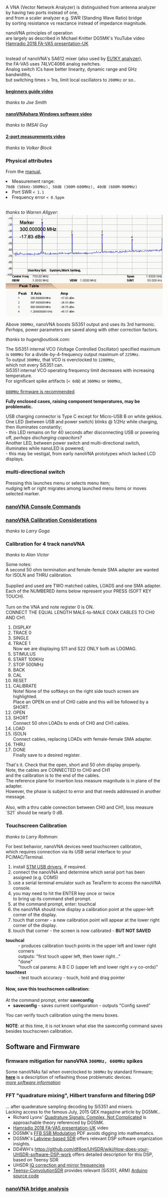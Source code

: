 <p id="U0">
A VNA (Vector Network Analyzer) is distinguished from antenna analyzer<br>
by having two ports instead of one,<br>
and from a scaler analyzer e.g. SWR (Standing Wave Ratio) bridge<br>
by sorting resistance vs reactance instead of impedance magnitude.</p>
<p>nanoVNA principles of operation<br>
are largely as described in Michael Knitter DG5MK's YouTube video<br>
<a href="https://www.youtube.com/watch?v=X8Z7veGV57o">Hamradio 2018 FA-VA5 presentation-UK</a><br>

<br>Instead of nanoVNA's SA612 mixer (also used by
<a href="https://bitbucket.org/kuchura/eu1ky_aa_v3/wiki/Home">EU1KY analyzer</a>),<br>
 the FA-VA5 uses 74LVC4066 analog switches.<br>
Analog switch ICs have better linearity, dynamic range and GHz bandwidths,<br>
but switching times > 1ns, limit local oscillators to <code>200MHz</code> or so..
</p>
<h4><a href="https://www.youtube.com/watch?v=mKi6s3WvBAM">beginners guide video</a></h4>
<em>thanks to Joe Smith</em>  

<h4><a href="https://www.youtube.com/watch?v=zw7Dp1nwvD8">nanoVNAsharp Windows software video</a></h4>
<em>thanks to IMSAI Guy</em>  

<h4><a href="https://www.youtube.com/watch?v=29yTVG8lg7s">2-port measurements video</a></h4>
<em>thanks to Volker Block</em>  

<h3>Physical attributes</h3>
<p>From the <a href="https://groups.io/g/nanovna-users/attachment/14/0/NanoVNA%20User%20Guide_20190527..pdf">manual</a>,
<sl compact>
<li>Measurement range:<br>
 <code>70dB (50kHz-300MHz), 50dB (300M-600MHz), 40dB (600M-900MHz)</code>
<li>Port SWR <code>< 1.1</code>
<li>Frequency error <code>< 0.5ppm</code>
</sl>
</p>
<br>
<em>thanks to Warren Allgyer</em>:
<br>
<img src="html/nanoSpectrum.gif">
<p>
Above <code>300MHz</code>, nanoVNA boosts Si5351 output and uses its 3rd harmonic.<br>
<em>Perhaps,</em> power parameters are saved along with other correction factors. 
</p>
<em>thanks to hugen@outlook.com:</em><br>
<p>
The Si5351 internal VCO (Voltage Controlled Oscillator) specified maximum<br>
is <code>900MHz</code> for a divide-by-4-frequency output maximum of <code>225MHz</code>.<br>
To output <code>300MHz</code>, that VCO is overclocked to <code>1200MHz</code>,<br>
which not every Si5351 can.<br>
Si5351 internal VCO operating frequency limit decreases with increasing temperature.<br>
For significant spike artifacts (<code>< 0dB</code>) at <code>300MHz</code> or <code>900MHz</code>,<br><br>
   <a href="#F800"><code>800MHz</code> firmware is recommended</a>.
</p>
<b>Fully enclosed cases, raising component temperatures, may be problematic.</b>
<p>USB charging connector is Type C except for Micro-USB B on white gekkos.<br>
One LED (between USB and power switch) blinks @ 1/2Hz while charging,<br>
 then illuminates constantly;<br>
    - this LED remains on for 40 seconds after disconnecting USB or powering off,
      <em>perhaps discharging capacitors?</em><br>
Another LED, between power switch and multi-directional switch,<br>
    illuminates while nanoLED is powered;<br>
    - this may be vestigal, from early nanoVNA prototypes which lacked LCD displays.</p>

<h3>multi-directional switch</h3>
<p>
Pressing this launches menu or selects menu item;<br>
nudging left or right migrates among launched menu items or moves selected marker.
</p>
<h3><a href="https://groups.io/g/nanovna-users/files/NanoVNA%20Console%20Commands%208-6-19.pdf">nanoVNA Console Commands</a></h3>
<h3 id="N4"><a href="https://groups.io/g/nanovna-users/attachment/896/0/NanoVNA%20Calibration%20Considerations%20and%20Procedure%20FINAL.pdf">nanoVNA Calibration Considerations</a></h3>
<em>thanks to Larry Goga</em>
<h3>Calibration for 4 track nanoVNA</h3>
<em>thanks to Alan Victor</em>
<p>
Some notes:<br>
A second 50 ohm termination and female-female SMA adapter
 are wanted for ISOLN and THRU calibration.<br>
<br>
Supplied and used are TWO matched cables, LOADS and one SMA adapter.<br>
Each of the NUMBERED items below represent your PRESS (SOFT KEY TOUCH).<br>
<br>
Turn on the VNA and note register 0 is ON.<br>
CONNECT THE EQUAL LENGTH MALE-to-MALE COAX CABLES TO CH0 AND CH1.<br>
<ol>
<li> DISPLAY
<li> TRACE 0
<li> SINGLE
<li> TRACE 1
<br>
Now we are displaying S11 and S22 ONLY both as LOGMAG.<br>

<li> STIMULUS
<li> START 100KHz
<li> STOP 500MHz
<li> BACK
<li> CAL
<li>RESET
<li>CALIBRATE
<br>
Note! None of the softkeys on the right side touch screen are highlighted.<br>
Place an OPEN on end of CH0 cable and this will be followed by a SHORT.<br>

<li>OPEN
<li>SHORT
<br>
Connect 50 ohm LOADs to ends of CH0 and CH1 cables.<br>

<li>LOAD
<li>ISOLN
<br>
Connect cables, replacing LOADs with female-female SMA adapter.<br>

<li>THRU
<li>DONE
<br>
Finally save to a desired register.<br>
</ol>
That's it. Check that the open, short and 50 ohm display properly.<br>
 Note, the cables are CONNECTED to CH0 and CH1<br>
 and the calibration is to the end of the cables.<br>
 The reference plane for insertion loss measure magnitude is in plane of the adapter.<br>
 However, the phase is subject to error and that needs addressed in another message.<br>
<br>
Also, with a thru cable connection between CH0 and CH1, 
loss measure `S21` should be nearly 0 dB.
</p>

<h3 id="TSC">Touchscreen Calibration</h3>
<em> thanks to Larry Rothman</em>:
<p>
For best behavior, nanoVNA devices need touchscreen calibraton,<br>
which requires connection via its USB serial interface to your PC/MAC/Terminal.<br>
<ol compact><li>install <a href="https://www.st.com/en/development-tools/stsw-stm32102.html">STM USB drivers</a>, if required.
<li>connect the nanoVNA and determine which serial port has been assigned (e.g. COM5)
<li>use a serial terminal emulator such as TeraTerm to access the nanoVNA console.
<li>you may need to hit the ENTER key once or twice<br>
    to bring up its command shell prompt.
<li>at the command prompt, enter:  touchcal
<li>the nanoVNA should now display a calibration point at the upper-left corner of the display.<br>
<li>touch that corner - a new calibration point will appear at the lower right corner of the display.
<li>touch that corner - the screen is now calibrated - <b>BUT NOT SAVED</b><br>
</ol>
<dl compact><dt><b>touchcal</b>
<dd>- produces calibration touch points in the upper left and lower right corners<br>
     outputs: "first touch upper left, then lower right..."<br>
             "done"<br>
             "touch cal params: A B C D (upper left and lower right x-y co-ords)"</dd>
<dt><b>touchtest</b></dt><dd> - test touch accuracy - touch, hold and drag pointer</dd></dl>
<h4>Now, save this touchscreen calibration:</h4>
    At the command prompt, enter <b>saveconfig</b>
<ul compact><li><b>saveconfig</b> - saves current configuration - outputs "Config saved"</li></ul>
You can verify touch calibration using the menu boxes.<br>
<br>
<b>NOTE</b>: at this time, it is not known what else the saveconfig command saves besides touchscreen calibration.
</p>

<h2>Software and Firmware</h2>
<h3 id="F800">firmware mitigation for nanoVNA <code>300MHz, 600MHz</code> spikes</h3>
Some nanoVNAs fail when overclocked to <code>300MHz</code> by standard firmware;<br>
<a href="https://groups.io/g/nanovna-users/topic/defective_nanovna/32747641?p=,,,20,0,0,0::recentpostdate%2Fsticky,,,20,2,0,32747641"><b>here</b></a> is a description of reflashing those problematic devices.
<br>
<a href="html/software.htm"><em>more software information</em></a>

<h3 id="DSP">FFT "quadrature mixing", Hilbert transform and filtering DSP</h3>
... after quaderature sampling decoding by Si5351 and mixers.<br>
Lacking access to the famous July, 2015 QEX magazine article by DG5MK..
<ul>
<li>Richard Lyons' <a href="https://dspguru.com/files/QuadSignals.pdf">Quadrature Signals:  Complex, Not Complicated</a> is approachable theory referenced by DG5MK.
<li><a href="https://www.youtube.com/watch?v=X8Z7veGV57o">Hamradio 2018 FA-VA5 presentation-UK</a> video
<li>DG5MK's <a href="https://www.dg5mk.de/media/Labview%20SDR/FFT_SSB_MOD/English%20Version/FFT%20SSB%20mod%20demod%20DG5MK%20English%20V03.pdf">FFB SSB Modulation</a> PDF avoids digging into mathematics.
<li>DG5MK's <a href="https://www.dg5mk.de/media/Labview%20SDR/SDR%20Kurzbeitrag/Labview_SDR_DG5MK_English_08_2012.pdf">Labview-based SDR</a> offers relevant DSP software organization insights.
<li>DD4WH's <a href="https://github.com/df8oe/UHSDR/wiki/How-does-your-UHSDR-software-DSP-work">https://github.com/df8oe/UHSDR/wiki/How-does-your-UHSDR-software-DSP-work</a> offers detailed description for this DSP, based on Teensy SDR
<li>UHSDR <a href="https://github.com/df8oe/UHSDR/wiki/IQ---correction-and-mirror-frequencies">IQ correction and mirror frequencies</a>
<li><a href="https://github.com/DD4WH/Teensy-ConvolutionSDR">Teensy-ConvolutionSDR</a> provides relevant (Si5351, ARM) <a href="https://github.com/DD4WH/Teensy-ConvolutionSDR/blob/master/Teensy_Convolution_SDR.ino">Arduino source code</a>


</ul>

<h3 id="bridge"><a href="html/bridge.htm">nanoVNA bridge analysis</a></h3>

<p>     <br>     <br>     <br>     <br>     <br>     <br>     <br>     <br> </p>
<p>     <br>     <br>     <br>     <br>     <br>     <br>     <br>     <br> </p>
<p>     <br>     <br>     <br>     <br>     <br>     <br>     <br>     <br> </p>
<p>     <br>     <br>     <br>     <br>     <br>     <br>     <br>     <br> </p>
<p>     <br>     <br>     <br>     <br>     <br>     <br>     <br>     <br> </p>
<h3 id="U1">Linked from DISPLAY</h3>
<p>
In addition to selecting values to be displayed,<br>
 CHANNEL submenu selects whether signals are from CH0 (TX) or CH1 (RX).
</p>
<p>     <br>     <br>     <br>     <br>     <br>     <br>     <br>     <br> </p>
<p>     <br>     <br>     <br>     <br>     <br>     <br>     <br>     <br> </p>
<p>     <br>     <br>     <br>     <br>     <br>     <br>     <br>     <br> </p>
<p>     <br>     <br>     <br>     <br>     <br>     <br>     <br>     <br> </p>
<p>     <br>     <br>     <br>     <br>     <br>     <br>     <br>     <br> </p>
<h4 id="U1L1">linked from TRACE</h4>
<p>Up to 4 simultaneous color-coded data can be plotted.<br>
  Some firmware instead supports only 2.<br>
OFF disables <em>this</em> trace;  SINGLE disables <em>all other</em> traces...?</p>
<p>     <br>     <br>     <br>     <br>     <br>     <br>     <br>     <br> </p>
<p>     <br>     <br>     <br>     <br>     <br>     <br>     <br>     <br> </p>
<p>     <br>     <br>     <br>     <br>     <br>     <br>     <br>     <br> </p>
<p>     <br>     <br>     <br>     <br>     <br>     <br>     <br>     <br> </p>
<p>     <br>     <br>     <br>     <br>     <br>     <br>     <br>     <br> </p>
<h3 id="U131">linked from SCALE/DIV</h3>
watch this space
<h3 id="U133">linked from NUM KEYS</h3>
<em>thanks to Mike Brown</em>
<p>
Numerical input seems a bit flaky,<br>
although it works better for e.g. CW frequency than position.<br>
Touchscreen calibration typically wants <a href="">calibration</a><br>
Antenna analyser firmware has a larger font;
touchscreen [mis]calibration is more critical for other firmware..<br>

Numeric entry displays no decimal point, but one may be implied. eg:
<ul compact><li>When in logmag reference adjust mode,<br>
 digits appear to represent steps of <code>0.01dB</code>,<br>
 so a change of +1000 moves the reference <code>10dB</code> higher.
<li>In CW Freq setting, digits seem to represent steps of <code>100Hz.</code></ul>

<dl><dt>
Rocker switch input
<dd>
Tapping on a digit makes it adjustable;
<br>step it up or down using the multi-directional switch.<br>
 If you hold the multi-directional switch in,
<br> that digit is 'highlighted' and its background goes black.<br>
 The multi-directional switch can shift highlighting to another digit.<br>
 Press in again, highlighting disappears and the digit becomes adjustable.<br>
 Briefly pressing the multi-directional switch in stores that numerical setting.<br>
 <b>NB</b> It appears that you need to wait a few seconds between presses on the rocker switch or it ignores the input.

<dt>Touchscreen input
<dd>
Tapping far right of numbers brings up a numeric keyboard.<br>
This keyboard may be operated either by touchscreen taps<br>
or by multi-directional switch movements.<br>
 ( With 2-trace <code>900MHz</code> antenna analyser firmware,<br>
multi-directional switch movements seem buggy.<br>
    In reference position adjust mode,<br>
    the 'enter' button doesn't seem to do anything<br>
    but if it is held the keyboard clears from the screen.<br>
    The keyboard works fine when setting e.g. CW Freq.<br>
    Frequencies may be entered as GHz, MHz or kHz;<br>
    just enter the digits then tap G, M or k to enter the set value.<br>
    (eg to set <code>800MHz</code> you can enter 0.8G, 800M or 800000k.)

</dl>
</p>
<p>     <br>     <br>     <br>     <br>     <br>     <br>     <br>     <br> </p>
<p>     <br>     <br>     <br>     <br>     <br>     <br>     <br>     <br> </p>
<p>     <br>     <br>     <br>     <br>     <br>     <br>     <br>     <br> </p>
<p>     <br>     <br>     <br>     <br>     <br>     <br>     <br>     <br> </p>
<p>     <br>     <br>     <br>     <br>     <br>     <br>     <br>     <br> </p>
<h3 id="U132">linked from REFERENCE POSITION</h3>
<em>thanks to Mike Brown:</em><br>
<dl>
<dt>for e.g. LOGMAG</dt>
<dd>Entering 1-8 (0001 to 0008)<br>
 places the REFERENCE line 1 to 8 grid spaces from the BOTTOM.<br>
  With default setting 7 000, changing it to 8 000 moves the trace reference<br>
 (shown by a small marker at left of screen) up one grid space, to screen TOP.</dd>
<br>
<dt>for e.g SWR 1:1</dt>
<dd>trace is below screen bottom.<br>
  Changing reference position to 180 raises trace to screen bottom</dd>
</dl>
<p>     <br>     <br>     <br>     <br>     <br>     <br>     <br>     <br> </p>
<p>     <br>     <br>     <br>     <br>     <br>     <br>     <br>     <br> </p>
<p>     <br>     <br>     <br>     <br>     <br>     <br>     <br>     <br> </p>
<p>     <br>     <br>     <br>     <br>     <br>     <br>     <br>     <br> </p>
<p>     <br>     <br>     <br>     <br>     <br>     <br>     <br>     <br> </p>
<h3 id="U134">linked from ELECTRICAL DELAY</h3>
<p>Calibration data can be modified by electrical delay in picoseconds.<br>
Hugen customized short and accurate calibrations kits. </p>
<p>     <br>     <br>     <br>     <br>     <br>     <br>     <br>     <br> </p>
<p>     <br>     <br>     <br>     <br>     <br>     <br>     <br>     <br> </p>
<p>     <br>     <br>     <br>     <br>     <br>     <br>     <br>     <br> </p>
<p>     <br>     <br>     <br>     <br>     <br>     <br>     <br>     <br> </p>
<p>     <br>     <br>     <br>     <br>     <br>     <br>     <br>     <br> </p>
<h2 id="U2">linked from MARKER</h2>
<p>While displayed markers can in theory be manipulated by hand or stylus,<br>
touch calibration inaccuracy typically frustrates that.<br>
Better to use the multi-directional switch..<br>
.. or try the <a href="https://groups.io/g/nanovna-users/wiki/Touch-Screen-Calibration-Procedure">touchscreen calibration</a> procedure.
<dl compact>
<dt>SELECT MARKER</dt>
<dd>select (by push) any of MARKER 1 - 4<br>
selecting that same marker again toggles it off.<br>
Sliding the multi-directional switch moves the selected marker.<br>
A selected marker can change START, STOP or CENTER of sweeps.<br>
SPAN changes sweeps when 2 markers are active.</dd></dl></p>

<p>     <br>     <br>     <br>     <br>     <br>     <br>     <br>     <br> </p>
<p>     <br>     <br>     <br>     <br>     <br>     <br>     <br>     <br> </p>
<p>     <br>     <br>     <br>     <br>     <br>     <br>     <br>     <br> </p>
<p>     <br>     <br>     <br>     <br>     <br>     <br>     <br>     <br> </p>
<p>     <br>     <br>     <br>     <br>     <br>     <br>     <br>     <br> </p>
<h3 id="U36">link from PAUSE SWEEP</h3>
This button freezes data collection.<br>
<br><em>thanks to Gary O'Neil</em>:
<p>
The nanoVNA must remain powered on to successfully capture data via USB.<br>
<ol compact>
<li> With the data you wish to "save" and port to your workstation,<br>
 navigate to STIMULUS > PAUSE SWEEP.<br>
Data at the top of the screen will freeze, confirming sweep is paused.

<li> Take care to not inadvertently alter the current state...<br>
 either by the toggle switch or touchscreen.<br>
 Remove the NanoVNA from the DUT,<br>
 observe that the desired data remains on the display,<br>
 transport it to your workstation, hotplug the device into a USB port,<br>
 then tap on the display a couple of times.
<br> This appears to initiate handshaking<br>
  and establishes a connection with the workstation.

<li> Launch the nanoVNAsharp app and connect.<br>
App display should match that on the nanoVNA.
<li>Use nanoVNAsharp facilities to save the data.
 
</ol>

<br>To be clear, data is <em>not</em> otherwise saved within the NanoVNA.<br>
Once PAUSE is cancelled or the nanoVNA is power cycled,<br>
data is flushed and replaced.</p>
<p>     <br>     <br>     <br>     <br>     <br>     <br>     <br>     <br> </p>
<p>     <br>     <br>     <br>     <br>     <br>     <br>     <br>     <br> </p>
<p>     <br>     <br>     <br>     <br>     <br>     <br>     <br>     <br> </p>
<p>     <br>     <br>     <br>     <br>     <br>     <br>     <br>     <br> </p>
<p>     <br>     <br>     <br>     <br>     <br>     <br>     <br>     <br> </p>
<p>     <br>     <br>     <br>     <br>     <br>     <br>     <br>     <br> </p>
